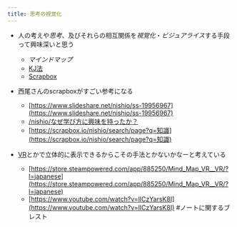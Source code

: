 ```yaml
---
title: 思考の視覚化
---
```


* 人の考えや*思考*、及びそれらの相互関係を*視覚化*・*ビジュアライス*する手段って興味深いと思う
  
  * *マインドマップ*
  * [KJ法](KJ%E6%B3%95.md)
  * [Scrapbox](Scrapbox.md)
* 西尾さんのscrapboxがすごい参考になる
  
  * [https://www.slideshare.net/nishio/ss-19956967](https://www.slideshare.net/nishio/ss-19956967)
  * [/nishio/なぜ学び方に興味を持ったか？](https://scrapbox.io/nishio/なぜ学び方に興味を持ったか？)
  * [https://scrapbox.io/nishio/search/page?q=知識](https://scrapbox.io/nishio/search/page?q=知識)
* [VR](VR.md)とかで立体的に表示できるからこその手法とかないかなーと考えている
  
  * [https://store.steampowered.com/app/885250/Mind_Map_VR__VR/?l=japanese](https://store.steampowered.com/app/885250/Mind_Map_VR__VR/?l=japanese)
  * [https://www.youtube.com/watch?v=lICzYarsK8I](https://www.youtube.com/watch?v=lICzYarsK8I)
    \#ノートに関するブレスト
